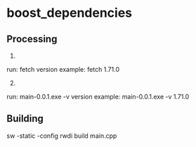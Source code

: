 # boost_dependencies

## Processing

1.
run: fetch version
example: fetch 1.71.0

2.
run: main-0.0.1.exe -v version
example: main-0.0.1.exe -v 1.71.0

## Building

sw -static -config rwdi build main.cpp

